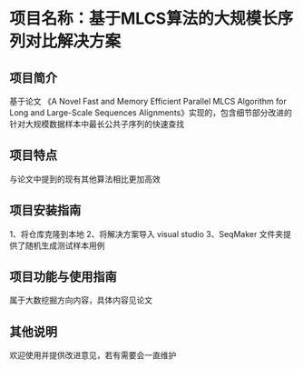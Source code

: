 
# 项目名称：基于MLCS算法的大规模长序列对比解决方案

## 项目简介
基于论文 《A Novel Fast and Memory Efficient Parallel MLCS Algorithm for Long and Large-Scale Sequences Alignments》实现的，包含细节部分改进的针对大规模数据样本中最长公共子序列的快速查找

## 项目特点
与论文中提到的现有其他算法相比更加高效

## 项目安装指南
1、将仓库克隆到本地
2、将解决方案导入 visual studio 
3、SeqMaker 文件夹提供了随机生成测试样本用例

## 项目功能与使用指南
属于大数挖掘方向内容，具体内容见论文

## 其他说明
欢迎使用并提供改进意见，若有需要会一直维护
